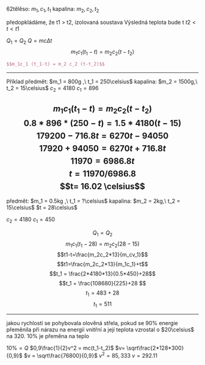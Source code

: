 62tělěso: $m_1, c_1, t_1$
kapalina: $m_2, c_2, t_2$

předopkládáme, že t1 > t2, izolovaná soustava
Výsledná teplota bude t
$t2 < t < t1$

$Q_1 = Q_2$
$Q = mc\Delta t$
$$m_1c_1 (t_1-t) = m_2 c_2 (t-t_2)$$
```latex
$$m_1c_1 (t_1-t) = m_2 c_2 (t-t_2)$$
```

---

Příklad
předmět: $m_1 = 800g ,\  t_1 = 250\celsius$
kapalina: $m_2 = 1500g,\ t_2 = 15\celsius$
$c_2 = 4180$
$c_1 = 896$


$$m_1c_1(t_1 - t)=m_2c_2(t-t_2)$$
$$0.8*896*(250-t)=1.5*4180(t-15)$$
$$179200- 716.8t = 6270t-94050$$
$$17920+94050=6270t+716.8t$$
$$11970 = 6986.8t$$
$$t = 11970/6986.8$$
$$t= 16.02 \celsius$$
---

předmět: $m_1 = 0.5kg ,\  t_1 = ?\celsius$
kapalina: $m_2 = 2kg,\ t_2 = 15\celsius$
$t = 28\celsius$

$c_2 = 4180$
$c_1 = 450$


$$Q_1 = Q_2$$
$$m_1c_1(t_1-28)=m_2c_2(28-15)$$
$$t1-t=\frac{m_2c_2*13}{m_cv_1}$$
$$t1=\frac{m_2c_2*13}{m_1c_1}+t$$
$$t_1 = \frac{2*4180*13}{0.5*450}+28$$
$$t_1 = \frac{108680}{225}+28 $$
$$t_1 = 483+28$$
$$t_1 = 511$$


---

jakou rychlostí se pohybovala olověná střela, pokud se 90% energie přeměnila při nárazu na energii vnitřní a její teplota vzrostal o $20\celsius$ na 320. 10% je přeměna na teplo

$10\% = Q$
$0,9\frac{1}{2}v^2 = mc(t_1-t_2)$
$v= \sqrt\frac{2*128*300}{0,9}$
$v = \sqrt\frac{76800}{0,9}$
$v^2 = 85,333$
$v = 292.11$